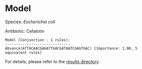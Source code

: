
# Model

Species: *Escherichia coli*

Antibiotic: Cefalotin

```
Model (Conjunction - 1 rules):
------------------------------
Absence(ATTACAACGAGATTGACGATAATCGAGTGAC) [Importance: 1.00, 5 equivalent rules]

```

For details, please refer to the [results directory](../../../../../results/scm_b/escherichia%20coli/cefalotin/repeat_3/).

